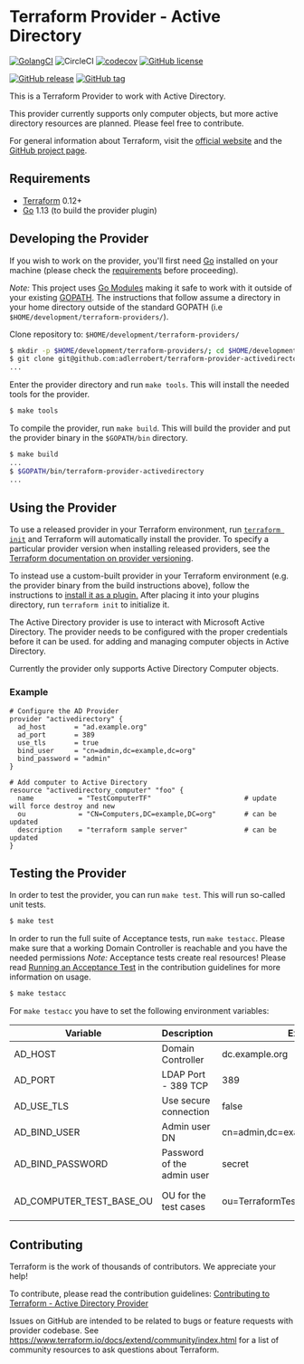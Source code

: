 # Terraform Provider - Active Directory

[![GolangCI](https://golangci.com/badges/github.com/golangci/golangci-lint.svg)](https://golangci.com)
![CircleCI](https://img.shields.io/circleci/build/github/adlerrobert/terraform-provider-activedirectory?style=flat-square&logo=circleci&label=CircleCI)
[![codecov](https://codecov.io/gh/adlerrobert/terraform-provider-activedirectory/branch/master/graph/badge.svg)](https://codecov.io/gh/adlerrobert/terraform-provider-activedirectory)
[![GitHub license](https://img.shields.io/github/license/adlerrobert/terraform-provider-activedirectory.svg?style=flat-square&cacheSeconds=3600)](https://github.com/adlerrobert/terraform-provider-activedirectory/blob/master/LICENSE)

[![GitHub release](https://img.shields.io/github/release/adlerrobert/terraform-provider-activedirectory.svg?style=flat-square)](https://GitHub.com/adlerrobert/terraform-provider-activedirectory/releases/)
[![GitHub tag](https://img.shields.io/github/tag/adlerrobert/terraform-provider-activedirectory.svg?style=flat-square)](https://github.com/adlerrobert/terraform-provider-activedirectory/tags/)

This is a Terraform  Provider to work with Active Directory.

This provider currently supports only computer objects, but more active directory resources are planned. Please feel free to contribute.

For general information about Terraform, visit the [official website][3] and the [GitHub project page][4].

[3]: https://terraform.io/
[4]: https://github.com/hashicorp/terraform

## Requirements

- [Terraform](https://www.terraform.io/downloads.html) 0.12+
- [Go](https://golang.org/doc/install) 1.13 (to build the provider plugin)

## Developing the Provider
If you wish to work on the provider, you'll first need [Go](http://www.golang.org) installed on your machine (please check the [requirements](https://github.com/adlerrobert/terraform-provider-activedirectory#requirements) before proceeding).

*Note:* This project uses [Go Modules](https://blog.golang.org/using-go-modules) making it safe to work with it outside of your existing [GOPATH](http://golang.org/doc/code.html#GOPATH). The instructions that follow assume a directory in your home directory outside of the standard GOPATH (i.e `$HOME/development/terraform-providers/`).

Clone repository to: `$HOME/development/terraform-providers/`

```sh
$ mkdir -p $HOME/development/terraform-providers/; cd $HOME/development/terraform-providers/
$ git clone git@github.com:adlerrobert/terraform-provider-activedirectory
...
```

Enter the provider directory and run `make tools`. This will install the needed tools for the provider.

```sh
$ make tools
```

To compile the provider, run `make build`. This will build the provider and put the provider binary in the `$GOPATH/bin` directory.

```sh
$ make build
...
$ $GOPATH/bin/terraform-provider-activedirectory
...
```

## Using the Provider
To use a released provider in your Terraform environment, run [`terraform init`](https://www.terraform.io/docs/commands/init.html) and Terraform will automatically install the provider. To specify a particular provider version when installing released providers, see the [Terraform documentation on provider versioning](https://www.terraform.io/docs/configuration/providers.html#version-provider-versions).

To instead use a custom-built provider in your Terraform environment (e.g. the provider binary from the build instructions above), follow the instructions to [install it as a plugin.](https://www.terraform.io/docs/plugins/basics.html#installing-a-plugin) After placing it into your plugins directory, run `terraform init` to initialize it.

The Active Directory provider is use to interact with Microsoft Active Directory. The provider needs to be configured with the proper credentials before it can be used. for adding and managing computer objects in Active Directory.

Currently the provider only supports Active Directory Computer objects.

### Example
```hcl
# Configure the AD Provider
provider "activedirectory" {
  ad_host       = "ad.example.org"
  ad_port       = 389
  use_tls       = true
  bind_user     = "cn=admin,dc=example,dc=org"
  bind_password = "admin"
}

# Add computer to Active Directory
resource "activedirectory_computer" "foo" {
  name           = "TestComputerTF"                       # update will force destroy and new
  ou             = "CN=Computers,DC=example,DC=org"       # can be updated
  description    = "terraform sample server"              # can be updated
}
```

## Testing the Provider
In order to test the provider, you can run `make test`. This will run so-called unit tests.
```sh
$ make test
```

In order to run the full suite of Acceptance tests, run `make testacc`. Please make sure that a working Domain Controller is reachable and you have the needed permissions
*Note:* Acceptance tests create real resources! Please read [Running an Acceptance Test](https://github.com/adlerrobert/terraform-provider-axctivedirectory/blob/master/.github/CONTRIBUTING.md#running-an-acceptance-test) in the contribution guidelines for more information on usage.

```sh
$ make testacc
```

 For `make testacc` you have to set the following environment variables:

 | Variable | Description | Example | Default | Required |
 | -------- | ----------- | ------- | ------- | :------: |
 | AD_HOST | Domain Controller | dc.example.org | - | yes |
 | AD_PORT | LDAP Port - 389 TCP | 389 | 389 | no |
 | AD_USE_TLS | Use secure connection | false | true | no |
 | AD_BIND_USER | Admin user DN | cn=admin,dc=example,dc=org | - | yes |
 | AD_BIND_PASSWORD | Password of the admin user | secret | - | yes |
 | AD_COMPUTER_TEST_BASE_OU | OU for the test cases | ou=TerraformTests,dc=example,dc=org | yes (for tests) |

## Contributing
Terraform is the work of thousands of contributors. We appreciate your help!

To contribute, please read the contribution guidelines: [Contributing to Terraform - Active Directory Provider](.github/CONTRIBUTING.md)

Issues on GitHub are intended to be related to bugs or feature requests with provider codebase. See https://www.terraform.io/docs/extend/community/index.html for a list of community resources to ask questions about Terraform.

